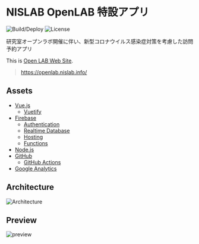 # NISLAB OpenLAB 特設アプリ

![Build/Deploy](https://github.com/kogepanh/openlab/workflows/Build/Deploy/badge.svg)
![License](https://img.shields.io/github/license/kogepanh/openlab)

研究室オープンラボ開催に伴い、新型コロナウイルス感染症対策を考慮した訪問予約アプリ

This is [Open LAB Web Site](https://openlab.nislab.info/).

> https://openlab.nislab.info/

## Assets

- [Vue.js](https://vuejs.org/)
  - [Vuetify](https://vuetifyjs.com/)
- [Firebase](https://firebase.google.com/)
  - [Authentication](https://firebase.google.com/products/auth?hl=ja)
  - [Realtime Database](https://firebase.google.com/products/realtime-database?hl=ja)
  - [Hosting](https://firebase.google.com/products/hosting?hl=ja)
  - [Functions](https://firebase.google.com/products/functions?hl=ja)
- [Node.js](https://nodejs.org/)
- [GitHub](https://github.com/)
  - [GitHub Actions](https://github.com/actions)
- [Google Analytics](https://analytics.google.com/analytics/web)

## Architecture

![Architecture](https://user-images.githubusercontent.com/49851726/105703760-0ec95f80-5f51-11eb-9ace-2b1514595ec2.png)

## Preview

![preview](https://user-images.githubusercontent.com/49851726/105704969-e5a9ce80-5f52-11eb-8c8d-8bd0263a3bb9.gif)
